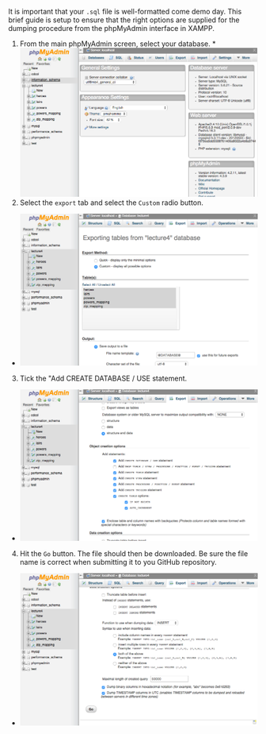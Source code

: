 It is important that your `.sql` file is well-formatted come demo day. This brief guide is setup to ensure that the right options are supplied for the dumping procedure from the phpMyAdmin interface in XAMPP.

1. From the main phpMyAdmin screen, select your database.
  *![](https://github.com/machawk1/ODUCS418/blob/spring2015/milestone1/dump1.png "")
2. Select the `export` tab and select the `Custom` radio button.
  * ![](https://github.com/machawk1/ODUCS418/blob/spring2015/milestone1/dump2.png "")
3. Tick the "Add CREATE DATABASE / USE statement.
  * ![](https://github.com/machawk1/ODUCS418/blob/spring2015/milestone1/dump3.png "")
4. Hit the `Go` button. The file should then be downloaded. Be sure the file name is correct when submitting it to you GitHub repository.
  * ![](https://github.com/machawk1/ODUCS418/blob/spring2015/milestone1/dump4.png "")
